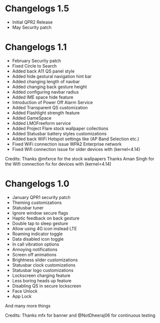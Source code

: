 # Changelogs 1.5
- Initial QPR2 Release
- May Security patch

# Changelogs 1.1
- February Security patch
- Fixed Circle to Search
- Added back A11 QS panel style
- Added hide gestural navigation hint bar
- Added changing length of navbar
- Added changing back gesture height
- Added configuring navbar radius
- Added IME space hide feature
- Introduction of Power Off Alarm Service
- Added Transparent QS customization
- Added Flashlight strength feature
- Added GameSpace
- Added LMOFreeform service
- Added Project Flare stock wallpaper collections
- Added Statusbar battery styles customizations
- Added back WiFi Hotspot settings like (AP Band Selection etc.)
- Fixed WiFi connection issue WPA2 Enterprise network
- Fixed Wifi connection issue for older devices with (kernel<4.14)

Credits:
Thanks @mfxrce for the stock wallpapers
Thanks Aman Singh for the Wifi connection fix for devices with (kernel<4.14)

# Changelogs 1.0
- January QPR1 security patch
- Theming customizations
- Statusbar tuner
- Ignore window secure flags
- Haptic feedback on back gesture
- Double tap to sleep gesture
- Allow using 4G icon instead LTE
- Roaming indicator toggle
- Data disabled icon toggle
- In call vibration options
- Annoying notifications
- Screen off animations
- Brightness slider customizations
- Statusbar clock customizations
- Statusbar logo customizations
- Lockscreen charging feature
- Less boring heads up feature
- Disabling QS in secure lockscreen
- Face Unlock
- App Lock

And many more things

Credits:
Thanks mfx for banner and @NotDheeraj06 for continuous testing
